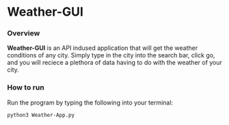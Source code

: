 # Weather-GUI

### Overview

**Weather-GUI** is an API indused application that will get the weather conditions of any city. Simply type in the city into the search bar, click go, and you will reciece a plethora of data having to do with the weather of your city.

### How to run

Run the program by typing the following into your terminal:

`python3 Weather-App.py`